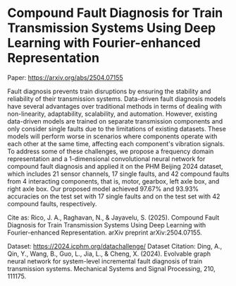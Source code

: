 # Compound Fault Diagnosis for Train Transmission Systems Using Deep Learning with Fourier-enhanced Representation
Paper: https://arxiv.org/abs/2504.07155

Fault diagnosis prevents train disruptions by ensuring the stability and reliability of their transmission systems. Data-driven fault diagnosis models have several advantages over traditional methods in terms of dealing with non-linearity, adaptability, scalability, and automation. However, existing data-driven models are trained on separate transmission components and only consider single faults due to the limitations of existing datasets. These models will perform worse in scenarios where components operate with each other at the same time, affecting each component's vibration signals. To address some of these challenges, we propose a frequency domain representation and a 1-dimensional convolutional neural network for compound fault diagnosis and applied it on the PHM Beijing 2024 dataset, which includes 21 sensor channels, 17 single faults, and 42 compound faults from 4 interacting components, that is, motor, gearbox, left axle box, and right axle box. Our proposed model achieved 97.67% and 93.93% accuracies on the test set with 17 single faults and on the test set with 42 compound faults, respectively.

Cite as: Rico, J. A., Raghavan, N., & Jayavelu, S. (2025). Compound Fault Diagnosis for Train Transmission Systems Using Deep Learning with Fourier-enhanced Representation. arXiv preprint arXiv:2504.07155.

Dataset: https://2024.icphm.org/datachallenge/
Dataset Citation: Ding, A., Qin, Y., Wang, B., Guo, L., Jia, L., & Cheng, X. (2024). Evolvable graph neural network for system-level incremental fault diagnosis of train transmission systems. Mechanical Systems and Signal Processing, 210, 111175.
